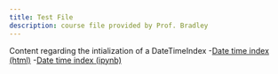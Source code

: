 ```yaml
---
title: Test File
description: course file provided by Prof. Bradley
---
```

Content regarding the intialization of a DateTimeIndex
-[Date time index (html)](Datetimeindex.html)
-[Date time index (ipynb)](Datetimeindex.ipynb)
